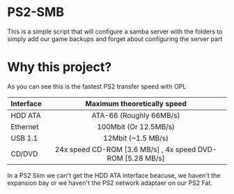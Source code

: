 # PS2-SMB

This is a simple script that will configure a samba server with the folders to simply add our game backups and forget about configuring the server part

# Why this project?

As you can see this is the fastest PS2 transfer speed with OPL

| Interface     | Maximum theoretically speed                                |
| ------------- |:----------------------------------------------------------:|
| HDD ATA       | ATA-66 (Roughly 66MB/s)                                    |
| Ethernet      | 100Mbit (Or 12.5MB/s)                                      |
| USB 1.1       | 12Mbit (~1.5 MB/s)                                         |
| CD/DVD        | 24x speed CD-ROM [3.6 MB/s] , 4x speed DVD-ROM [5.28 MB/s] |

In a PS2 Slim we can't get the HDD ATA interface beacuse, we haven't the expansion bay or we haven't the PS2 network adaptaer on our PS2 Fat.
